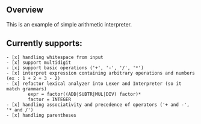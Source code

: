 ## Overview 

This is an example of simple arithmetic interpreter.

## Currently supports: 
    - [x] handling whitespace from input
    - [x] support multidigit
    - [x] support basic operations ('+', '-', '/', '*') 
    - [x] interpret expression containing arbitrary operations and numbers (ex : 1 + 2 + 3 - 2)
    - [x] refactor lexical analyzer into Lexer and Interpreter (so it match grammars)
            expr = factor((ADD|SUBTR|MUL|DIV) factor)*
            factor = INTEGER
    - [x] handling associativity and precedence of operators ('+ and -', '* and /')
    - [x] handling parentheses

